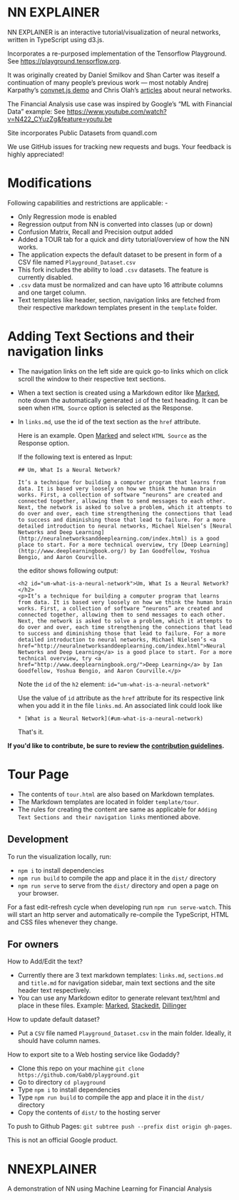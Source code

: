 # NN EXPLAINER

NN EXPLAINER is an interactive tutorial/visualization of neural networks, written in TypeScript using d3.js.

Incorporates  a re-purposed implementation of the Tensorflow Playground.  See  https://playground.tensorflow.org.  

It was originally created by Daniel Smilkov and Shan Carter was iteself a continuation of many people’s previous work — most notably Andrej Karpathy’s [convnet.js demo](http://cs.stanford.edu/people/karpathy/convnetjs/demo/classify2d.html) and Chris Olah’s [articles](http://colah.github.io/posts/2014-03-NN-Manifolds-Topology/) about neural networks. 

The Financial Analysis use case was inspired by Google’s “ML with Financial Data” example:  See https://www.youtube.com/watch?v=N422_CYuzZg&feature=youtu.be   

Site incorporates Public Datasets from quandl.com

 We use GitHub issues for tracking new requests and bugs.
Your feedback is highly appreciated!

# Modifications

Following capabilities and restrictions are applicable: -

 - Only Regression mode is enabled
 - Regression output from NN is converted into classes (up or down)
 - Confusion Matrix, Recall and Precision output added
 - Added a TOUR tab for a quick and dirty tutorial/overview of how the NN works.
 - The application expects the default dataset to be present in form of a CSV file named `Playground_Dataset.csv`
 - This fork includes the ability to load `.csv` datasets. The feature is currently disabled.
 - `.csv` data must be normalized and can have upto 16 attribute columns and one target column.
 - Text templates like header, section, navigation links are fetched from their respective markdown templates present in the `template` folder.


# Adding Text Sections and their navigation links

- The navigation links on the left side are quick go-to links which on click scroll the window to their respective text sections.
- When a text section is created using a Markdown editor like [Marked](https://marked.js.org/demo/), note down the automatically generated `id` of the text heading. It can be seen when `HTML Source` option is selected as the Response.
- In `links.md`, use the id of the text section as the `href` attribute.

    Here is an example. Open [Marked](https://marked.js.org/demo/) and select `HTML Source` as the Response option.
    
    If the following text is entered as Input:

    ```
    ## Um, What Is a Neural Network?

    It’s a technique for building a computer program that learns from data. It is based very loosely on how we think the human brain works. First, a collection of software “neurons” are created and connected together, allowing them to send messages to each other. Next, the network is asked to solve a problem, which it attempts to do over and over, each time strengthening the connections that lead to success and diminishing those that lead to failure. For a more detailed introduction to neural networks, Michael Nielsen’s [Neural Networks and Deep Learning](http://neuralnetworksanddeeplearning.com/index.html) is a good place to start. For a more technical overview, try [Deep Learning](http://www.deeplearningbook.org/) by Ian Goodfellow, Yoshua Bengio, and Aaron Courville.
    ```

    the editor shows following output:
    ```
    <h2 id="um-what-is-a-neural-network">Um, What Is a Neural Network?</h2>
    <p>It’s a technique for building a computer program that learns from data. It is based very loosely on how we think the human brain works. First, a collection of software “neurons” are created and connected together, allowing them to send messages to each other. Next, the network is asked to solve a problem, which it attempts to do over and over, each time strengthening the connections that lead to success and diminishing those that lead to failure. For a more detailed introduction to neural networks, Michael Nielsen’s <a href="http://neuralnetworksanddeeplearning.com/index.html">Neural Networks and Deep Learning</a> is a good place to start. For a more technical overview, try <a href="http://www.deeplearningbook.org/">Deep Learning</a> by Ian Goodfellow, Yoshua Bengio, and Aaron Courville.</p>
    ```

    Note the `id` of the `h2` element: `id="um-what-is-a-neural-network"`

    Use the value of `id` attribute as the `href` attribute for its respective link when you add it in the file `links.md`.
    An associated link could look like 

    `* [What is a Neural Network](#um-what-is-a-neural-network)`

    That's it.

**If you'd like to contribute, be sure to review the [contribution guidelines](CONTRIBUTING.md).**

# Tour Page

- The contents of `tour.html` are also based on Markdown templates.
- The Markdown templates are located in folder `template/tour`.
- The rules for creating the content are same as applicable for `Adding Text Sections and their navigation links` mentioned above.

## Development

To run the visualization locally, run:
- `npm i` to install dependencies
- `npm run build` to compile the app and place it in the `dist/` directory
- `npm run serve` to serve from the `dist/` directory and open a page on your browser.

For a fast edit-refresh cycle when developing run `npm run serve-watch`.
This will start an http server and automatically re-compile the TypeScript,
HTML and CSS files whenever they change.

## For owners

How to Add/Edit the text?

- Currently there are 3 text markdown templates: `links.md`, `sections.md` and `title.md` for navigation sidebar, main text sections and the site header text respectively.
- You can use any Markdown editor to generate relevant text/html and place in these files. Example: [Marked](https://marked.js.org/demo/), [Stackedit](https://stackedit.io/app), [Dillinger](https://dillinger.io/)

How to update default dataset?

- Put a `CSV` file named `Playground_Dataset.csv` in the main folder. Ideally, it should have column names.

How to export site to a Web hosting service like Godaddy?

- Clone this repo on your machine `git clone https://github.com/Gab0/playground.git`
- Go to directory `cd playground`
- Type `npm i` to install dependencies
- Type `npm run build` to compile the app and place it in the `dist/` directory
- Copy the contents of `dist/` to the hosting server

To push to Github Pages: `git subtree push --prefix dist origin gh-pages`.

This is not an official Google product.

# NNEXPLAINER
A demonstration of NN using Machine Learning for Financial Analysis
